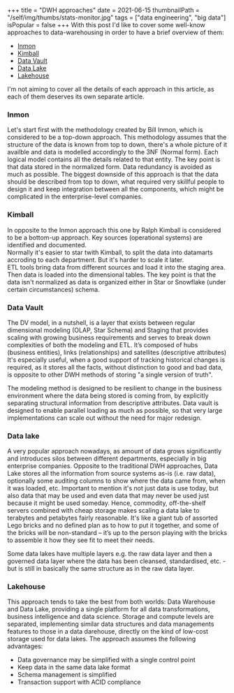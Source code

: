 +++
title = "DWH approaches"
date = 2021-06-15
thumbnailPath = "/self/img/thumbs/stats-monitor.jpg"
tags = ["data engineering", "big data"]
isPopular = false
+++
With this post I'd like to cover some well-know approaches to data-warehousing in order to have a brief overview of them: 
- [Inmon](#Inmon)
- [Kimball](#Kimball)
- [Data Vault](#Data-Vault)
- [Data Lake](#Data-Lake)
- [Lakehouse](#Lakehouse)

I'm not aiming to cover all the details of each approach in this article, as each of them deserves its own separate article.

### Inmon 
Let's start first with the methodology created by Bill Inmon, which is considered to be a top-down approach.
This methodology assumes that the structure of the data is known from top to down, there's a whole picture of it availble
 and data is modelled accordingly to the 3NF (Normal form).
Each logical model contains all the details related to that entity. The key point is that data stored in the normalized form.
Data redundancy is avoided as much as possible.
The biggest downside of this approach is that the data should be described from top to down, what required very skillful people
to design it and keep integration between all the components, which might be complicated in the enterprise-level companies.

### Kimball
In opposite to the Inmon approach this one by Ralph Kimball is considered to be a bottom-up approach.
Key sources (operational systems) are identified and documented.  
Normally it's easier to star twith Kimball, to split the data into datamarts accroding to each department. But it's harder to scale it later.  
ETL tools bring data from different sources and load it into the staging area.
Then data is loaded into the dimensional tables. The key point is that the data isn't normalized as data is organized 
either in Star or Snowflake (under certain circumstances) schema.

### Data Vault
The DV model, in a nutshell, is a layer that exists between regular dimensional modeling (OLAP, Star Schema) and 
Staging that provides scaling with growing business requirements and serves to break down complexities of both the modeling and ETL.
It’s composed of hubs (business entities), links (relationships) and satellites (descriptive attributes)
It's especially useful, when a good support of tracking historical changes is required, as it stores all the facts,
without distinction to good and bad data, is opposite to other DWH methods of storing "a single version of truth".

The modeling method is designed to be resilient to change in the business environment
where the data being stored is coming from, by explicitly separating structural information from descriptive attributes.
Data vault is designed to enable parallel loading as much as possible, so that very large implementations can
scale out without the need for major redesign.

### Data lake
A very popular approach nowadays, as amount of data grows significantly and introduces silos between different departments,
especially in big enterprise companies.
Opposite to the traditional DWH approaches, Data Lake stores all the information from source systems as-is (i.e. raw data),
optionally some auditing columns to show where the data came from, when it was loaded, etc.
Important to mention it's not just data is use today, but also data that may be used and even data that may never be used just
because it might be used someday.
Hence, commodity, off-the-shelf servers combined with cheap storage makes scaling a data lake to terabytes and petabytes fairly reasonable.
It's like a giant tub of assorted Lego bricks and no defined plan as to how to put it together,
and some of the bricks will be non-standard – it’s up to the person playing with the bricks to assemble it how they see fit to meet their needs.

Some data lakes have multiple layers e.g. the raw data layer and then a governed data layer where the data has been cleansed, 
standardised, etc. - but is still in basically the same structure as in the raw data layer.

### Lakehouse
This approach tends to take the best from both worlds: Data Warehouse and Data Lake, providing a single platform
for all data transformations, business intelligence and data science.
Storage and compute levels are separated, implementing similar data structures and data managements features to those in a data darehouse,
directly on the kind of low-cost storage used for data lakes.
The approach assumes the following advantages:
- Data governance may be simplified with a single control point
- Keep data in the same data lake format
- Schema management is simplified
- Transaction support with ACID compliance